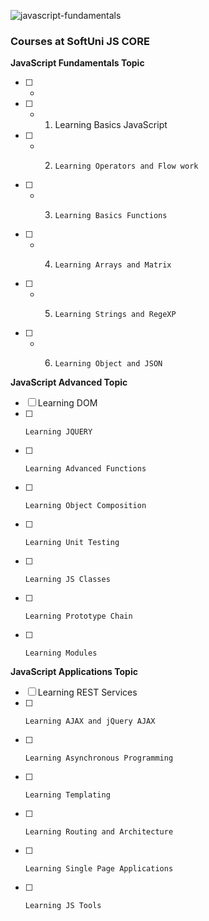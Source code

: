 ![javascript-fundamentals](https://user-images.githubusercontent.com/20492752/41656998-771fd45a-749a-11e8-83ce-2c7ea76f26bd.jpg)

### Courses at SoftUni JS CORE
**JavaScript Fundamentals Topic**

- [ ] - 
- [ ] - 1.  Learning Basics JavaScript
- [ ] - 2.     Learning Operators and Flow work
- [ ] - 3.     Learning Basics Functions
- [ ] - 4.     Learning Arrays and Matrix
- [ ] - 5.     Learning Strings and RegeXP
- [ ] - 6.     Learning Object and JSON

**JavaScript Advanced Topic**
- [ ] Learning DOM
- [ ]     Learning JQUERY
- [ ]     Learning Advanced Functions
- [ ]     Learning Object Composition
- [ ]     Learning Unit Testing
- [ ]     Learning JS Classes
- [ ]     Learning Prototype Chain
- [ ]     Learning Modules
**JavaScript Applications Topic**
- [ ] Learning REST Services
- [ ]     Learning AJAX and jQuery AJAX
- [ ]     Learning Asynchronous Programming
- [ ]     Learning Templating
- [ ]     Learning Routing and Architecture
- [ ]     Learning Single Page Applications
- [ ]     Learning JS Tools
